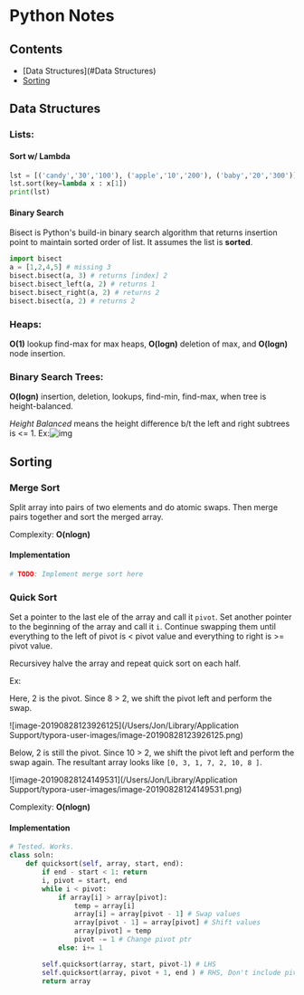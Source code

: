 # Python Notes

## Contents

- [Data Structures](#Data Structures)
- [Sorting](#Sorting) 



## Data Structures

### Lists:

#### Sort w/ Lambda

```python
lst = [('candy','30','100'), ('apple','10','200'), ('baby','20','300')]
lst.sort(key=lambda x : x[1])
print(lst)
```

#### Binary Search

Bisect is Python's build-in binary search algorithm that returns insertion point to maintain sorted order of list. It assumes the list is **sorted**.

``` python
import bisect
a = [1,2,4,5] # missing 3
bisect.bisect(a, 3) # returns [index] 2
bisect.bisect_left(a, 2) # returns 1
bisect.bisect_right(a, 2) # returns 2
bisect.bisect(a, 2) # returns 2
```



### Heaps:

**O(1)** lookup find-max for max heaps, **O(logn)** deletion of max, and **O(logn)** node insertion. 



### Binary Search Trees:

**O(logn)** insertion, deletion, lookups, find-min, find-max, when tree is height-balanced.

*Height Balanced* means the height difference b/t the left and right subtrees is <= 1. Ex:![img](https://media.geeksforgeeks.org/wp-content/uploads/tree.jpg)



## Sorting

### Merge Sort

Split array into pairs of two elements and do atomic swaps. Then merge pairs together and sort the merged array. 

Complexity: **O(nlogn)**

#### Implementation

```python
# TODO: Implement merge sort here
```



### Quick Sort

Set a pointer to the last ele of the array and call it `pivot`. Set another pointer to the beginning of the array and call it `i`. Continue swapping them until everything to the left of pivot is < pivot value and everything to right is >= pivot value. 

Recursivey halve the array and repeat quick sort on each half.

Ex:

Here, 2 is the pivot. Since 8 > 2, we shift the pivot left and perform the swap.

![image-20190828123926125](/Users/Jon/Library/Application Support/typora-user-images/image-20190828123926125.png)

Below, 2 is still the pivot. Since 10 > 2, we shift the pivot left and perform the swap again. The resultant array looks like `[0, 3, 1, 7, 2, 10, 8 ]`.

![image-20190828124149531](/Users/Jon/Library/Application Support/typora-user-images/image-20190828124149531.png)

Complexity: **O(nlogn)**

#### Implementation

```python
# Tested. Works.
class soln:
	def quicksort(self, array, start, end):
		if end - start < 1: return
		i, pivot = start, end
		while i < pivot:
			if array[i] > array[pivot]:
				temp = array[i]
				array[i] = array[pivot - 1] # Swap values
				array[pivot - 1] = array[pivot] # Shift values
				array[pivot] = temp
				pivot -= 1 # Change pivot ptr
			else: i+= 1

		self.quicksort(array, start, pivot-1) # LHS
		self.quicksort(array, pivot + 1, end ) # RHS, Don't include pivot b/c pivot is in right place
		return array
```





